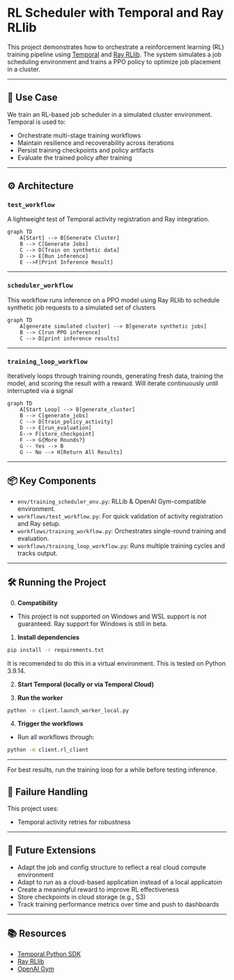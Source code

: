 # RL Scheduler with Temporal and Ray RLlib

This project demonstrates how to orchestrate a reinforcement learning (RL) training pipeline using [Temporal](https://temporal.io/) and [Ray RLlib](https://docs.ray.io/en/latest/rllib/index.html). The system simulates a job scheduling environment and trains a PPO policy to optimize job placement in a cluster.

---

## 🧠 Use Case

We train an RL-based job scheduler in a simulated cluster environment. Temporal is used to:

- Orchestrate multi-stage training workflows
- Maintain resilience and recoverability across iterations
- Persist training checkpoints and policy artifacts
- Evaluate the trained policy after training

---

## ⚙️ Architecture

### `test_workflow`

A lightweight test of Temporal activity registration and Ray integration.

```mermaid
graph TD
    A[Start] --> B[Generate Cluster]
    B --> C[Generate Jobs]
    C --> D[Train on synthetic data]
    D --> E[Run inference]
    E -->F[Print Inference Result]
```

---

### `scheduler_workflow`

This workflow runs inference on a PPO model using Ray RLlib to schedule synthetic job requests to a simulated set of clusters

```mermaid
graph TD
    A[generate simulated cluster] --> B[generate synthetic jobs]
    B --> C[run PPO inference]
    C --> D[print inference results]
```

---

### `training_loop_workflow`

Iteratively loops through training rounds, generating fresh data, training the model, and scoring the result with a reward. Will iterate continuously until interrupted via a signal

```mermaid
graph TD
    A[Start Loop] --> B[generate_cluster]
    B --> C[generate_jobs]
    C --> D[train_policy_activity]
    D --> E[run_evaluation]
    E--> F[store_checkpoint]
    F --> G{More Rounds?}
    G -- Yes --> B
    G -- No --> H[Return All Results]
```

---

## 📦 Key Components
- `env/training_scheduler_env.py`: RLLib & OpenAI Gym-compatible environment.
- `workflows/test_workflow.py`: For quick validation of activity registration and Ray setup.
- `workflows/training_workflow.py`: Orchestrates single-round training and evaluation.
- `workflows/training_loop_workflow.py`: Runs multiple training cycles and tracks output.

---

## 🛠 Running the Project

0. **Compatibility**
- This project is not supported on Windows and WSL support is not guaranteed. Ray support for Windows is still in beta. 

1. **Install dependencies**

```bash
pip install -r requirements.txt
```
It is recomended to do this in a virtual environment. This is tested on Python 3.9.14. 

2. **Start Temporal (locally or via Temporal Cloud)**

3. **Run the worker**

```bash
python -m client.launch_worker_local.py
```

4. **Trigger the workflows**

- Run all workflows through:

```bash
python -m client.rl_client
```

---

For best results, run the training loop for a while before testing inference. 

## 🔁 Failure Handling

This project uses:
- Temporal activity retries for robustness

---

## 🧭 Future Extensions

- Adapt the job and config structure to reflect a real cloud compute environment
- Adapt to run as a cloud-based application instead of a local applicatoin
- Create a meaningful reward to improve RL effectiveness
- Store checkpoints in cloud storage (e.g., S3)
- Track training performance metrics over time and push to dashboards
---

## 📚 Resources

- [Temporal Python SDK](https://docs.temporal.io/)
- [Ray RLlib](https://docs.ray.io/en/latest/rllib/index.html)
- [OpenAI Gym](https://www.gymlibrary.dev/)
